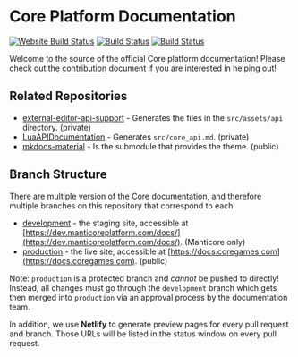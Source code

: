 # Core Platform Documentation

[![Website Build Status](https://api.netlify.com/api/v1/badges/c0780d7f-a678-49fd-b50e-ffe26f95147f/deploy-status)](https://app.netlify.com/sites/manticore-docs/deploys) [![Build Status](https://github.com/ManticoreGamesInc/platform-documentation/workflows/Build%20&%20Deploy%20(Development)/badge.svg)](https://github.com/ManticoreGamesInc/platform-documentation/actions?query=workflow%3A%22Build+%26+Deploy+%28Development%29%22) [![Build Status](https://github.com/ManticoreGamesInc/platform-documentation/workflows/Build%20&%20Deploy%20(Production)/badge.svg)](https://github.com/ManticoreGamesInc/platform-documentation/actions?query=workflow%3A%22Build+%26+Deploy+%28Production%29%22)

Welcome to the source of the official Core platform documentation! Please check out the [contribution](CONTRIBUTING.MD) document if you are interested in
helping out!

## Related Repositories

- [external-editor-api-support](https://github.com/ManticoreGamesInc/external-editor-api-support) - Generates the files in the `src/assets/api` directory. (private)
- [LuaAPIDocumentation](https://github.com/ManticoreGamesInc/LuaAPIDocumentation) - Generates `src/core_api.md`. (private)
- [mkdocs-material](https://github.com/ManticoreGamesInc/mkdocs-material) - Is the submodule that provides the theme. (public)

## Branch Structure

There are multiple version of the Core documentation, and therefore multiple branches on this repository that correspond to each.

- [development](https://dev.manticoreplatform.com/docs/) - the staging site, accessible at [https://dev.manticoreplatform.com/docs/](https://dev.manticoreplatform.com/docs/). (Manticore only)
- [production](https://docs.coregames.com) - the live site, accessible at [https://docs.coregames.com](https://docs.coregames.com). (public)

Note: `production` is a protected branch and _cannot_ be pushed to directly! Instead, all changes must go through the `development` branch which gets then merged into `production` via an approval process by the documentation team.

In addition, we use **Netlify** to generate preview pages for every pull request and branch. Those URLs will be listed in the status window on every pull request.
